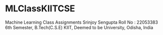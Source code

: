 # MLClassKIITCSE
Machine Learning Class Assignments
Srinjoy Sengupta
Roll No : 22053383
6th Semester, B.Tech(C.S.E)
KIIT, Deemed to be University, Odisha, India
